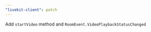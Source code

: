```yaml
---
"livekit-client": patch
---
```


Add `startVideo` method and `RoomEvent.VideoPlaybackStatusChanged`
